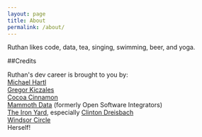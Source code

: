 ```yaml
---
layout: page
title: About
permalink: /about/
---
```


Ruthan likes code, data, tea, singing, swimming, beer, and yoga.


##Credits

Ruthan's dev career is brought to you by:  
[Michael Hartl](https://www.railstutorial.org/)  
[Gregor Kiczales](https://www.coursera.org/course/programdesign)  
[Cocoa Cinnamon](http://www.cocoacinnamon.com/)  
[Mammoth Data](http://www.mammothdata.com) (formerly Open Software Integrators)  
[The Iron Yard](http://theironyard.com/locations/durham/), especially [Clinton Dreisbach](http://www.dreisbach.us/)  
[Windsor Circle](http://www.windsorcircle.com/)  
Herself!
